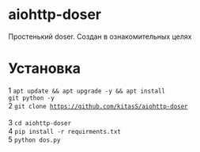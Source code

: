 # aiohttp-doser
Простенький doser. Создан в ознакомительных целях

# Установка
1 <code>apt update && apt upgrade -y && apt install git python -y</code>  
2 <code>git clone https://github.com/kitasS/aiohttp-doser </code>  
3 <code>cd aiohttp-doser</code>  
4 <code>pip install -r requirments.txt</code>  
5 <code>python dos.py</code>  


